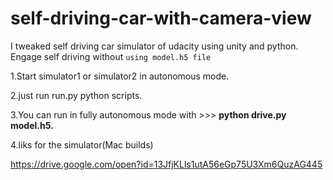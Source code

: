 # self-driving-car-with-camera-view 

I tweaked self driving car simulator of udacity using unity and python.
Engage self driving without `using model.h5 file`


1.Start simulator1 or simulator2 in autonomous mode.

2.just run run.py python scripts.

3.You can run in fully autonomous mode with   >>> **python drive.py model.h5.**

4.liks for the simulator(Mac builds)

https://drive.google.com/open?id=13JfjKLls1utA56eGp75U3Xm6QuzAG445
